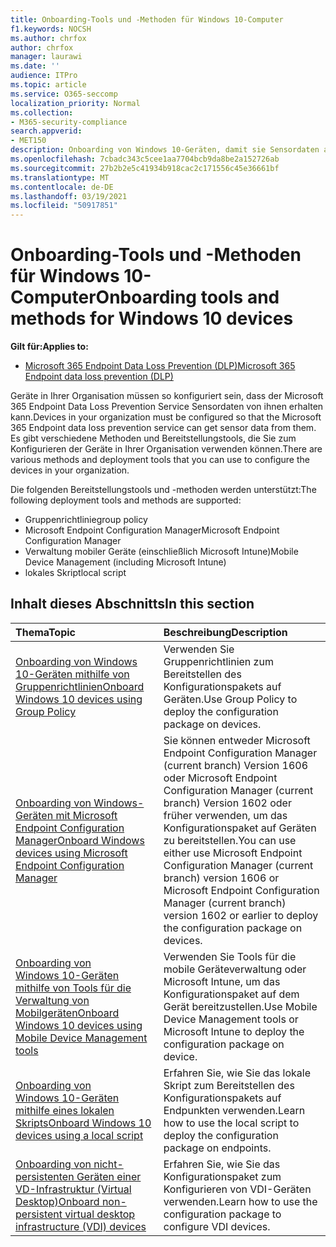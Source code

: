 ```yaml
---
title: Onboarding-Tools und -Methoden für Windows 10-Computer
f1.keywords: NOCSH
ms.author: chrfox
author: chrfox
manager: laurawi
ms.date: ''
audience: ITPro
ms.topic: article
ms.service: O365-seccomp
localization_priority: Normal
ms.collection:
- M365-security-compliance
search.appverid:
- MET150
description: Onboarding von Windows 10-Geräten, damit sie Sensordaten an die Microsoft 365 Compliance-Lösungen senden können
ms.openlocfilehash: 7cbadc343c5cee1aa7704bcb9da8be2a152726ab
ms.sourcegitcommit: 27b2b2e5c41934b918cac2c171556c45e36661bf
ms.translationtype: MT
ms.contentlocale: de-DE
ms.lasthandoff: 03/19/2021
ms.locfileid: "50917851"
---
```

# <a name="onboarding-tools-and-methods-for-windows-10-devices"></a><span data-ttu-id="df4d9-103">Onboarding-Tools und -Methoden für Windows 10-Computer</span><span class="sxs-lookup"><span data-stu-id="df4d9-103">Onboarding tools and methods for Windows 10 devices</span></span>

<span data-ttu-id="df4d9-104">**Gilt für:**</span><span class="sxs-lookup"><span data-stu-id="df4d9-104">**Applies to:**</span></span>
- [<span data-ttu-id="df4d9-105">Microsoft 365 Endpoint Data Loss Prevention (DLP)</span><span class="sxs-lookup"><span data-stu-id="df4d9-105">Microsoft 365 Endpoint data loss prevention (DLP)</span></span>](./endpoint-dlp-learn-about.md)

<span data-ttu-id="df4d9-106">Geräte in Ihrer Organisation müssen so konfiguriert sein, dass der Microsoft 365 Endpoint Data Loss Prevention Service Sensordaten von ihnen erhalten kann.</span><span class="sxs-lookup"><span data-stu-id="df4d9-106">Devices in your organization must be configured so that the Microsoft 365 Endpoint data loss prevention service can get sensor data from them.</span></span> <span data-ttu-id="df4d9-107">Es gibt verschiedene Methoden und Bereitstellungstools, die Sie zum Konfigurieren der Geräte in Ihrer Organisation verwenden können.</span><span class="sxs-lookup"><span data-stu-id="df4d9-107">There are various methods and deployment tools that you can use to configure the devices in your organization.</span></span>

<span data-ttu-id="df4d9-108">Die folgenden Bereitstellungstools und -methoden werden unterstützt:</span><span class="sxs-lookup"><span data-stu-id="df4d9-108">The following deployment tools and methods are supported:</span></span>

- <span data-ttu-id="df4d9-109">Gruppenrichtlinie</span><span class="sxs-lookup"><span data-stu-id="df4d9-109">group policy</span></span>
- <span data-ttu-id="df4d9-110">Microsoft Endpoint Configuration Manager</span><span class="sxs-lookup"><span data-stu-id="df4d9-110">Microsoft Endpoint Configuration Manager</span></span>
- <span data-ttu-id="df4d9-111">Verwaltung mobiler Geräte (einschließlich Microsoft Intune)</span><span class="sxs-lookup"><span data-stu-id="df4d9-111">Mobile Device Management (including Microsoft Intune)</span></span>
- <span data-ttu-id="df4d9-112">lokales Skript</span><span class="sxs-lookup"><span data-stu-id="df4d9-112">local script</span></span>

## <a name="in-this-section"></a><span data-ttu-id="df4d9-113">Inhalt dieses Abschnitts</span><span class="sxs-lookup"><span data-stu-id="df4d9-113">In this section</span></span>
<span data-ttu-id="df4d9-114">Thema</span><span class="sxs-lookup"><span data-stu-id="df4d9-114">Topic</span></span> | <span data-ttu-id="df4d9-115">Beschreibung</span><span class="sxs-lookup"><span data-stu-id="df4d9-115">Description</span></span>
:---|:---
[<span data-ttu-id="df4d9-116">Onboarding von Windows 10-Geräten mithilfe von Gruppenrichtlinien</span><span class="sxs-lookup"><span data-stu-id="df4d9-116">Onboard Windows 10 devices using Group Policy</span></span>](dlp-configure-endpoints-gp.md) | <span data-ttu-id="df4d9-117">Verwenden Sie Gruppenrichtlinien zum Bereitstellen des Konfigurationspakets auf Geräten.</span><span class="sxs-lookup"><span data-stu-id="df4d9-117">Use Group Policy to deploy the configuration package on devices.</span></span>
[<span data-ttu-id="df4d9-118">Onboarding von Windows-Geräten mit Microsoft Endpoint Configuration Manager</span><span class="sxs-lookup"><span data-stu-id="df4d9-118">Onboard Windows devices using Microsoft Endpoint Configuration Manager</span></span>](dlp-configure-endpoints-sccm.md) | <span data-ttu-id="df4d9-119">Sie können entweder Microsoft Endpoint Configuration Manager (current branch) Version 1606 oder Microsoft Endpoint Configuration Manager (current branch) Version 1602 oder früher verwenden, um das Konfigurationspaket auf Geräten zu bereitstellen.</span><span class="sxs-lookup"><span data-stu-id="df4d9-119">You can use either use Microsoft Endpoint Configuration Manager (current branch) version 1606 or Microsoft Endpoint Configuration Manager (current branch) version 1602 or earlier to deploy the configuration package on devices.</span></span>
[<span data-ttu-id="df4d9-120">Onboarding von Windows 10-Geräten mithilfe von Tools für die Verwaltung von Mobilgeräten</span><span class="sxs-lookup"><span data-stu-id="df4d9-120">Onboard Windows 10 devices using Mobile Device Management tools</span></span>](dlp-configure-endpoints-mdm.md) | <span data-ttu-id="df4d9-121">Verwenden Sie Tools für die mobile Geräteverwaltung oder Microsoft Intune, um das Konfigurationspaket auf dem Gerät bereitzustellen.</span><span class="sxs-lookup"><span data-stu-id="df4d9-121">Use Mobile Device Management tools or Microsoft Intune to deploy the configuration package on device.</span></span>
[<span data-ttu-id="df4d9-122">Onboarding von Windows 10-Geräten mithilfe eines lokalen Skripts</span><span class="sxs-lookup"><span data-stu-id="df4d9-122">Onboard Windows 10 devices using a local script</span></span>](dlp-configure-endpoints-script.md) | <span data-ttu-id="df4d9-123">Erfahren Sie, wie Sie das lokale Skript zum Bereitstellen des Konfigurationspakets auf Endpunkten verwenden.</span><span class="sxs-lookup"><span data-stu-id="df4d9-123">Learn how to use the local script to deploy the configuration package on endpoints.</span></span>
[<span data-ttu-id="df4d9-124">Onboarding von nicht-persistenten Geräten einer VD-Infrastruktur (Virtual Desktop)</span><span class="sxs-lookup"><span data-stu-id="df4d9-124">Onboard non-persistent virtual desktop infrastructure (VDI) devices</span></span>](dlp-configure-endpoints-vdi.md) | <span data-ttu-id="df4d9-125">Erfahren Sie, wie Sie das Konfigurationspaket zum Konfigurieren von VDI-Geräten verwenden.</span><span class="sxs-lookup"><span data-stu-id="df4d9-125">Learn how to use the configuration package to configure VDI devices.</span></span>
